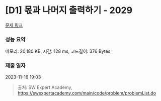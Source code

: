 # [D1] 몫과 나머지 출력하기 - 2029 

[문제 링크](https://swexpertacademy.com/main/code/problem/problemDetail.do?contestProbId=AV5QGNvKAtEDFAUq) 

### 성능 요약

메모리: 20,180 KB, 시간: 128 ms, 코드길이: 376 Bytes

### 제출 일자

2023-11-16 19:03



> 출처: SW Expert Academy, https://swexpertacademy.com/main/code/problem/problemList.do